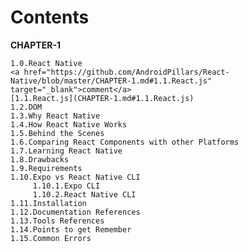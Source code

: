 # Contents

__CHAPTER-1__  

    1.0.React Native  
    <a href="https://github.com/AndroidPillars/React-Native/blob/master/CHAPTER-1.md#1.1.React.js" target="_blank">comment</a>
    [1.1.React.js](CHAPTER-1.md#1.1.React.js)
    1.2.DOM   
    1.3.Why React Native  
    1.4.How React Native Works  
    1.5.Behind the Scenes  
    1.6.Comparing React Components with other Platforms  
    1.7.Learning React Native  
    1.8.Drawbacks  
    1.9.Requirements  
    1.10.Expo vs React Native CLI  
         1.10.1.Expo CLI  
         1.10.2.React Native CLI  
    1.11.Installation  
    1.12.Documentation References  
    1.13.Tools References  
    1.14.Points to get Remember  
    1.15.Common Errors  
